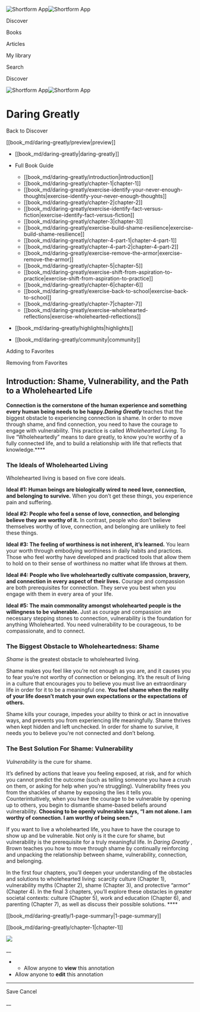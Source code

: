 ![Shortform App](/img/logo.36a2399e.svg)![Shortform App](/img/logo-dark.70c1b072.svg)

Discover

Books

Articles

My library

Search

Discover

![Shortform App](/img/logo.36a2399e.svg)![Shortform App](/img/logo-dark.70c1b072.svg)

# Daring Greatly

Back to Discover

[[book_md/daring-greatly/preview|preview]]

  * [[book_md/daring-greatly|daring-greatly]]
  * Full Book Guide

    * [[book_md/daring-greatly/introduction|introduction]]
    * [[book_md/daring-greatly/chapter-1|chapter-1]]
    * [[book_md/daring-greatly/exercise-identify-your-never-enough-thoughts|exercise-identify-your-never-enough-thoughts]]
    * [[book_md/daring-greatly/chapter-2|chapter-2]]
    * [[book_md/daring-greatly/exercise-identify-fact-versus-fiction|exercise-identify-fact-versus-fiction]]
    * [[book_md/daring-greatly/chapter-3|chapter-3]]
    * [[book_md/daring-greatly/exercise-build-shame-resilience|exercise-build-shame-resilience]]
    * [[book_md/daring-greatly/chapter-4-part-1|chapter-4-part-1]]
    * [[book_md/daring-greatly/chapter-4-part-2|chapter-4-part-2]]
    * [[book_md/daring-greatly/exercise-remove-the-armor|exercise-remove-the-armor]]
    * [[book_md/daring-greatly/chapter-5|chapter-5]]
    * [[book_md/daring-greatly/exercise-shift-from-aspiration-to-practice|exercise-shift-from-aspiration-to-practice]]
    * [[book_md/daring-greatly/chapter-6|chapter-6]]
    * [[book_md/daring-greatly/exercise-back-to-school|exercise-back-to-school]]
    * [[book_md/daring-greatly/chapter-7|chapter-7]]
    * [[book_md/daring-greatly/exercise-wholehearted-reflections|exercise-wholehearted-reflections]]
  * [[book_md/daring-greatly/highlights|highlights]]
  * [[book_md/daring-greatly/community|community]]



Adding to Favorites 

Removing from Favorites 

## Introduction: Shame, Vulnerability, and the Path to a Wholehearted Life

**Connection is the cornerstone of the human experience and something every human being needs to be happy._Daring Greatly_** teaches that the biggest obstacle to experiencing connection is shame. In order to move through shame, and find connection, you need to have the courage to engage with vulnerability. This practice is called _Wholehearted Living._ To live “Wholeheartedly” means to dare greatly, to know you’re worthy of a fully connected life, and to build a relationship with life that reflects that knowledge.****

### The Ideals of Wholehearted Living

Wholehearted living is based on five core ideals.

**Ideal #1: Human beings are biologically wired to need love, connection, and belonging to survive.** When you don’t get these things, you experience pain and suffering.

**Ideal #2: People who feel a sense of love, connection, and belonging believe they are worthy of it.** In contrast, people who don’t believe themselves worthy of love, connection, and belonging are unlikely to feel these things.

**Ideal #3: The feeling of worthiness is not inherent, it’s learned.** You learn your worth through embodying worthiness in daily habits and practices. Those who feel worthy have developed and practiced tools that allow them to hold on to their sense of worthiness no matter what life throws at them.

**Ideal #4: People who live wholeheartedly cultivate compassion, bravery, and connection in every aspect of their lives.** Courage and compassion are both prerequisites for connection. They serve you best when you engage with them in every area of your life.

**Ideal #5: The main commonality amongst wholehearted people is the willingness to be vulnerable.** Just as courage and compassion are necessary stepping stones to connection, vulnerability is the foundation for anything Wholehearted. You need vulnerability to be courageous, to be compassionate, and to connect.

### The Biggest Obstacle to Wholeheartedness: Shame

_Shame_ is the greatest obstacle to wholehearted living.

Shame makes you feel like you’re not enough as you are, and it causes you to fear you’re not worthy of connection or belonging. It’s the result of living in a culture that encourages you to believe you must live an extraordinary life in order for it to be a meaningful one. **You feel shame when the reality of your life doesn’t match your own expectations or the expectations of others.**

Shame kills your courage, impedes your ability to think or act in innovative ways, and prevents you from experiencing life meaningfully. Shame thrives when kept hidden and left unchecked. In order for shame to survive, it needs you to believe you’re not connected and don’t belong.

### The Best Solution For Shame: Vulnerability

_Vulnerability_ is the cure for shame.

It’s defined by actions that leave you feeling exposed, at risk, and for which you cannot predict the outcome (such as telling someone you have a crush on them, or asking for help when you’re struggling). Vulnerability frees you from the shackles of shame by exposing the lies it tells you. Counterintuitively, when you have the courage to be vulnerable by opening up to others, you begin to dismantle shame-based beliefs around vulnerability. **Choosing to be openly vulnerable says, “I am not alone. I am worthy of connection. I am worthy of being seen.”**

If you want to live a wholehearted life, you have to have the courage to show up and be vulnerable. Not only is it the cure for shame, but vulnerability is the prerequisite for a truly meaningful life. In _Daring Greatly_ , Brown teaches you how to move through shame by continually reinforcing and unpacking the relationship between shame, vulnerability, connection, and belonging.

In the first four chapters, you’ll deepen your understanding of the obstacles and solutions to wholehearted living: scarcity culture (Chapter 1), vulnerability myths (Chapter 2), shame (Chapter 3), and protective “armor” (Chapter 4). In the final 3 chapters, you’ll explore these obstacles in greater societal contexts: culture (Chapter 5), work and education (Chapter 6), and parenting (Chapter 7), as well as discuss their possible solutions. ****

[[book_md/daring-greatly/1-page-summary|1-page-summary]]

[[book_md/daring-greatly/chapter-1|chapter-1]]

![](https://bat.bing.com/action/0?ti=56018282&Ver=2&mid=e1f25a02-1c22-4f35-849d-ecc014d60f78&sid=49fff5b0636c11eeb9c611038afc8668&vid=4a005010636c11ee80c703d4c4a7acd5&vids=0&msclkid=N&pi=0&lg=en-US&sw=800&sh=600&sc=24&nwd=1&tl=Shortform%20%7C%20Book&p=https%3A%2F%2Fwww.shortform.com%2Fapp%2Fbook%2Fdaring-greatly%2Fintroduction&r=&lt=332&evt=pageLoad&sv=1&rn=374745)

__

  *   * Allow anyone to **view** this annotation
  * Allow anyone to **edit** this annotation



* * *

Save Cancel

__



